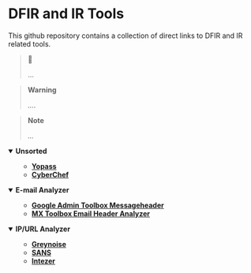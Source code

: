 # DFIR and IR Tools

<p align="center">

</p> 

This github repository contains a collection of direct links to DFIR and IR related tools. 


> 🔗 
> 
> ...

> **Warning**
> 
> *....*

> **Note** 
> 
> *...*
> 


<details open>
    <summary><b>Unsorted</b></summary>
    <ul>
        <ul>
           <li><b><a href="https://yopass.se/">Yopass</a></b><i></i></li>
           <li><b><a href="https://gchq.github.io/CyberChef/">CyberChef</a></b><i></i></li>
        </ul>
    </ul>
</details>
<details open>
    <summary><b>E-mail Analyzer</b></summary>
    <ul>
        <ul>
           <li><b><a href="https://toolbox.googleapps.com/apps/messageheader/analyzeheader">Google Admin Toolbox Messageheader</a></b><i></i></li>
           <li><b><a href="https://mxtoolbox.com/Public/Tools/EmailHeaders.aspx">MX Toolbox Email Header Analyzer</a></b><i></i></li>
        </ul>
    </ul>
</details>
<details open>
    <summary><b>IP/URL Analyzer</b></summary>
    <ul>
        <ul>
           <li><b><a href="https://viz.greynoise.io">Greynoise</a></b><i></i></li>
           <li><b><a href="https://isc.sans.edu/ipinfo.html">SANS</a></b><i></i></li>
           <li><b><a href="https://analyze.intezer.com/">Intezer</a></b><i></i></li>
         </ul>
    </ul>
</details>
